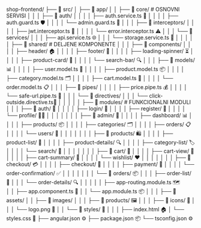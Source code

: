 shop-frontend/
├── 📁 src/
│   ├── 📁 app/
│   │   ├── 📁 core/                           # OSNOVNI SERVISI
│   │   │   ├── 📁 auth/
│   │   │   │   ├── auth.service.ts           🔐
│   │   │   │   ├── auth.guard.ts             🛡️
│   │   │   │   └── admin.guard.ts            👑
│   │   │   ├── 📁 interceptors/
│   │   │   │   ├── jwt.interceptor.ts        🔑
│   │   │   │   └── error.interceptor.ts      ⚠️
│   │   │   └── 📁 services/
│   │   │       ├── api.service.ts            🌐
│   │   │       └── storage.service.ts        💾
│   │   │
│   │   ├── 📁 shared/                         # DELJENE KOMPONENTE
│   │   │   ├── 📁 components/
│   │   │   │   ├── header/                   🏠
│   │   │   │   ├── footer/                   📄
│   │   │   │   ├── loading-spinner/          ⏳
│   │   │   │   ├── product-card/             🎴
│   │   │   │   └── search-bar/               🔍
│   │   │   ├── 📁 models/                     📊
│   │   │   │   ├── user.model.ts             👤
│   │   │   │   ├── product.model.ts          📦
│   │   │   │   ├── category.model.ts         🗂️
│   │   │   │   ├── cart.model.ts             🛒
│   │   │   │   └── order.model.ts            📋
│   │   │   ├── 📁 pipes/
│   │   │   │   ├── price.pipe.ts             💰
│   │   │   │   └── safe-url.pipe.ts          🔗
│   │   │   └── 📁 directives/
│   │   │       └── click-outside.directive.ts🎯
│   │   │
│   │   ├── 📁 modules/                        # FUNKCIONALNI MODULI
│   │   │   ├── 📁 auth/                       🔐
│   │   │   │   ├── login/                     👤
│   │   │   │   ├── register/                  📝
│   │   │   │   └── profile/                   👨‍💼
│   │   │   │
│   │   │   ├── 📁 admin/                      👑
│   │   │   │   ├── dashboard/                 📊
│   │   │   │   ├── products/                  📦
│   │   │   │   ├── categories/                🗂️
│   │   │   │   ├── orders/                    📋
│   │   │   │   └── users/                     👥
│   │   │   │
│   │   │   ├── 📁 products/                   🛍️
│   │   │   │   ├── product-list/              📃
│   │   │   │   ├── product-details/           🔍
│   │   │   │   ├── category-list/             🏷️
│   │   │   │   └── search/                    🔎
│   │   │   │
│   │   │   ├── 📁 cart/                       🛒
│   │   │   │   ├── cart-view/                 👀
│   │   │   │   ├── cart-summary/              📝
│   │   │   │   └── wishlist/                  ❤️
│   │   │   │
│   │   │   ├── 📁 checkout/                   💳
│   │   │   │   ├── checkout/                  🧾
│   │   │   │   ├── payment/                   🏦
│   │   │   │   └── order-confirmation/        ✅
│   │   │   │
│   │   │   └── 📁 orders/                     📦
│   │   │       ├── order-list/                📄
│   │   │       └── order-details/             🔍
│   │   │
│   │   ├── app-routing.module.ts              🗺️  
│   │   ├── app.component.ts                   🎪
│   │   └── app.module.ts                      📦
│   │
│   ├── 📁 assets/
│   │   ├── 📁 images/
│   │   │   ├── 📁 products/                   🖼️
│   │   │   ├── 📁 icons/                      🎨
│   │   │   └── logo.png                       🏪
│   │   └── 📁 styles/                         🎨
│   │
│   ├── index.html                             🏠
│   └── styles.css                             🎨
├── angular.json                               ⚙️
├── package.json                               📦
└── tsconfig.json                              ⚙️
